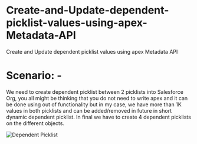 # Create-and-Update-dependent-picklist-values-using-apex-Metadata-API
Create and Update dependent picklist values using apex Metadata API

# Scenario: - 
We need to create dependent picklist between 2 picklists into Salesforce Org, you all might be thinking that you do not need to write apex and it can be done using out of functionality but in my case, we have more than 1K values in both picklists and can be added/removed in future in short dynamic dependent picklist. In final we have to create 4 dependent picklists on the different objects.

![Dependent Picklist](https://github.com/amitastreait/Create-and-Update-dependent-picklist-values-using-apex-Metadata-API/blob/master/DependentPicklist.png)
